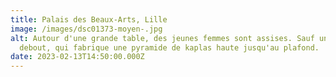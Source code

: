 ```yaml
---
title: Palais des Beaux-Arts, Lille
image: /images/dsc01373-moyen-.jpg
alt: Autour d'une grande table, des jeunes femmes sont assises. Sauf une,
  debout, qui fabrique une pyramide de kaplas haute jusqu'au plafond.
date: 2023-02-13T14:50:00.000Z
---
```

